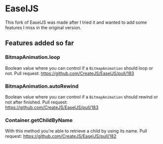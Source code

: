 # EaselJS

This fork of EaselJS was made after I tried it and wanted to add some features I miss in the original version.

## Features added so far

### BitmapAnimation.loop
	
Boolean value where you can control if a `BitmapAnimation` should loop or not.
Pull request: https://github.com/CreateJS/EaselJS/pull/183

### BitmapAnimation.autoRewind

Boolean value where you can control if a `BitmapAnimation` should rewind or not after finished.
Pull request: https://github.com/CreateJS/EaselJS/pull/183

### Container.getChildByName

With this method you're able to retrieve a child by using its name.
Pull request: https://github.com/CreateJS/EaselJS/pull/182